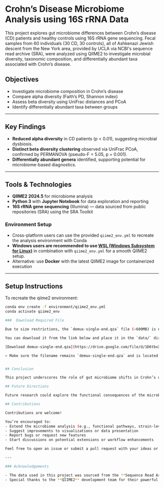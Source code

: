 # Crohn’s Disease Microbiome Analysis using 16S rRNA Data

This project explores gut microbiome differences between Crohn’s disease (CD) patients and healthy controls using 16S rRNA gene sequencing. Fecal samples from 60 individuals (30 CD, 30 controls), all of Ashkenazi Jewish descent from the New York area, provided by UCLA via NCBI's sequence read archive (SRA), were analyzed using QIIME2 to investigate microbial diversity, taxonomic composition, and differentially abundant taxa associated with Crohn’s disease.



##  Objectives

- Investigate microbiome composition in Crohn’s disease
- Compare alpha diversity (Faith’s PD, Shannon index)
- Assess beta diversity using UniFrac distances and PCoA
- Identify differentially abundant taxa between groups

---

## Key Findings

- **Reduced alpha diversity** in CD patients (p < 0.01), suggesting microbial dysbiosis.
- **Distinct beta diversity clustering** observed via UniFrac PCoA, confirmed by PERMANOVA (pseudo-F = 5.05, p = 0.001).
- **Differentially abundant genera** identified, supporting potential for microbiome-based diagnostics.

---

## Tools & Technologies

- **QIIME2 2024.5** for microbiome analysis  
- **Python 3** with **Jupyter Notebook** for data exploration and reporting  
- **16S rRNA gene sequencing** (Illumina) — data sourced from public repositories (SRA) using the SRA Toolkit  

###  Environment Setup
- Cross-platform users can use the provided `qiime2_env.yml` to recreate the analysis environment with Conda  
- **Windows users are recommended to use [WSL (Windows Subsystem for Linux)](https://learn.microsoft.com/en-us/windows/wsl/install)** in combination with `qiime2_env.yml` for a smooth QIIME2 setup.
- Alternative: use **Docker** with the latest QIIME2 image for containerized execution
  
---

##  Setup Instructions

To recreate the qiime2 environment:

```bash
conda env create -f environment/qiime2_env.yml
conda activate qiime2_env

###  Download Required File

Due to size restrictions, the `demux-single-end.qza` file (~600MB) is not included in this repository.

You can download it from the link below and place it in the `data/` directory:

[Download demux-single-end.qza](https://drive.google.com/file/d/1D6tbxXNTYO7lXK9P7TaEBszO-73g_dcm/view?usp=sharing)

> Make sure the filename remains `demux-single-end.qza` and is located in the `data/` folder to ensure the notebook runs smoothly.


## Conclusion

This project underscores the role of gut microbiome shifts in Crohn’s disease, revealing reduced microbial diversity and distinct taxonomic differences in CD patients. These findings align with current literature and support the growing interest in microbiome-based diagnostics and therapies for IBD. Further studies are needed to explore the functional impact of these microbial changes on disease progression.

## Future Directions

Future research could explore the functional consequences of the microbiome shifts observed in Crohn’s disease and their roles in disease progression. Shotgun metagenomic sequencing may offer deeper insight by capturing strain-level variation and functional potential, supporting the discovery of more precise microbial biomarkers and therapeutic targets.

## Contributions

Contributions are welcome!

You’re encouraged to:
- Extend the microbiome analysis (e.g., functional pathways, strain-level insights)
- Suggest improvements to visualizations or data presentation
- Report bugs or request new features
- Start discussions on potential extensions or workflow enhancements

Feel free to open an issue or submit a pull request with your ideas or improvements.

---

### Acknowledgements

- The data used in this project was sourced from the **Sequence Read Archive (SRA)** and was generously provided by **UCLA**.
- Special thanks to the **QIIME2** development team for their powerful toolset used in the analysis.

